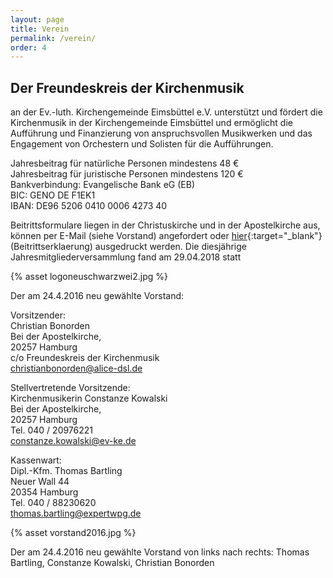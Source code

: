 ```yaml
---
layout: page
title: Verein
permalink: /verein/
order: 4
---
```

## Der Freundeskreis der Kirchenmusik  
an der Ev.-luth. Kirchengemeinde Eimsbüttel e.V. unterstützt und fördert die Kirchenmusik in der Kirchengemeinde Eimsbüttel und ermöglicht die Aufführung und Finanzierung von anspruchsvollen Musikwerken und das Engagement von Orchestern und Solisten für die Aufführungen.

Jahresbeitrag für natürliche Personen mindestens 48 €  
Jahresbeitrag für juristische Personen mindestens 120 €  
Bankverbindung: Evangelische Bank eG (EB)  
BIC: GENO DE F1EK1  
IBAN: DE96 5206 0410 0006 4273 40  

Beitrittsformulare liegen in der Christuskirche und in der Apostelkirche aus, können per E-Mail (siehe Vorstand) angefordert oder [hier](/assets/pdf/beitrittserklaerung.pdf){:target="_blank"} (Beitrittserklaerung) ausgedruckt werden. Die diesjährige Jahresmitgliederversammlung fand am 29.04.2018 statt

{% asset logoneuschwarzwei2.jpg %}

Der am 24.4.2016 neu gewählte Vorstand:  

Vorsitzender:  
Christian Bonorden  
Bei der Apostelkirche,  
20257 Hamburg  
c/o Freundeskreis der Kirchenmusik  
christianbonorden@alice-dsl.de  

Stellvertretende Vorsitzende:  
Kirchenmusikerin Constanze Kowalski  
Bei der Apostelkirche,  
20257 Hamburg  
Tel. 040 / 20976221  
constanze.kowalski@ev-ke.de  

Kassenwart:  
Dipl.-Kfm. Thomas Bartling  
Neuer Wall 44  
20354 Hamburg  
Tel. 040 / 88230620  
thomas.bartling@expertwpg.de  

{% asset vorstand2016.jpg %}

Der am 24.4.2016 neu gewählte Vorstand von links nach rechts: Thomas Bartling, Constanze Kowalski, Christian Bonorden

